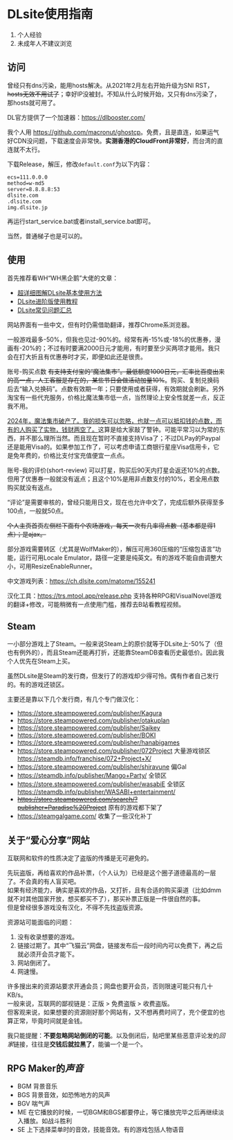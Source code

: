 # DLsite使用指南

1. 个人经验
2. 未成年人不建议浏览

## 访问

曾经只有dns污染，能用hosts解决。从2021年2月左右开始升级为SNI RST，~~hosts无效不用试了~~；幸好IP没被封。不知从什么时候开始，又只有dns污染了，那hosts就可用了。

DL官方提供了一个加速器：https://dlbooster.com/

我个人用 <https://github.com/macronut/ghostcp>。免费，且是直连，如果运气好CDN没问题，下载速度会非常快。**实测香港的CloudFront非常好**，而台湾的直连就不太行。

下载Release，解压，修改`default.conf`为以下内容：

```
ecs=111.0.0.0
method=w-md5
server=8.8.8.8:53
dlsite.com
.dlsite.com
img.dlsite.jp
```

再运行start_service.bat或者install_service.bat即可。

当然，普通梯子也是可以的。

## 使用

首先推荐看WH“WH黑企鹅”大佬的文章：

* [超详细图解DLsite基本使用方法](https://www.weibo.com/ttarticle/p/show?id=2309404304814015141577)
* [DLsite进阶版使用教程](https://www.weibo.com/ttarticle/p/show?id=2309404265719100494880)
* [DLsite常见问题汇总](https://krpengin.wordpress.com/2020/05/16/dlsitefaq/)

网站界面有一些中文，但有时仍需借助翻译，推荐Chrome系浏览器。

一般游戏最多-50%，但我也见过-90%的。经常有再-15%或-18%的优惠券，漫画有-20%的；不过有时要满2000日元才能用，有时要至少买两项才能用。我只会在打大折且有优惠券时才买，即便如此还是很贵。

账号-购买点数 <del>有支持支付宝的“魔法集市”。最低额度1000日元，汇率比百度出来的高一点，人工客服是存在的，某些节日会做活动加量10%</del>。购买、复制兑换码后去“输入兑换码”。点数有效期一年；只要使用或者获得，有效期就会刷新。另外淘宝有一些代充服务，价格比魔法集市低一点，当然理论上安全性就差一点，反正我不用。

<ins>2024年，魔法集市破产了。我的损失可以忽略，也就一点可以抵扣钱的点数，而有的人购买了实物，钱财两空了。</ins>这算是给大家敲了警钟。可能平常习以为常的东西，并不那么理所当然。而且现在暂时不直接支持Visa了；不过DLPay的Paypal还是能用Visa的。如果参加工作了，可以考虑申请工商银行星座Visa信用卡，它是免年费的，价格比支付宝充值便宜一点点。

账号-我的评价(short-review) 可以打星，购买后90天内打星会返还10%的点数。但用了优惠券一般就没有返点；且这个10%是用非点数支付的10%，若全用点数购买就没有返点。

“评论”是需要审核的，曾经只能用日文，现在也允许中文了，完成后额外获得至多100点，一般就50点。

~~个人主页首页左侧栏下面有个农场游戏，每天一次有几率得点数（基本都是得1点）；是ajax。~~

部分游戏需要转区（尤其是WolfMaker的），解压可用360压缩的“压缩包语言”功能，运行可用Locale Emulator，路径一定要是纯英文。有的游戏不能自由调整大小，可用ResizeEnableRunner。

中文游戏列表：https://ch.dlsite.com/matome/155241

汉化工具：https://trs.mtool.app/release.php 支持各种RPG和VisualNovel游戏的翻译+修改，可能稍微有一点使用门槛，推荐去B站看教程视频。

## Steam

一小部分游戏上了Steam。一般来说Steam上的原价就等于DLsite上-50%了（但也有例外的），而且Steam还能再打折，还能靠SteamDB查看历史最低价。因此我个人优先在Steam上买。

虽然DLsite是Steam的发行商，但发行了的游戏却少得可怜。偶有作者自己发行的。有的游戏还锁区。

主要还是靠以下几个发行商，有几个专门做汉化：

* <https://store.steampowered.com/publisher/Kagura>
* <https://store.steampowered.com/publisher/otakuplan>
* <https://store.steampowered.com/publisher/Saikey>
* <https://store.steampowered.com/publisher/BOKI>
* <https://store.steampowered.com/publisher/hanabigames>
* <https://store.steampowered.com/publisher/072Project> 大量游戏锁区 <https://steamdb.info/franchise/072+Project+X/>
* <https://store.steampowered.com/publisher/shiravune> 偏Gal
* <https://steamdb.info/publisher/Mango+Party/> 全锁区
* <https://store.steampowered.com/publisher/wasabiE> 全锁区 <https://steamdb.info/publisher/WASABI+entertainment/>
* ~~<https://store.steampowered.com/search/?publisher=Paradise%20Project>~~ 原有的游戏都下架了
* <https://steamgalgame.com/> 收集了一些汉化补丁

## 关于“爱心分享”网站

互联网和软件的性质决定了盗版的传播是无可避免的。

先玩盗版，再给喜欢的作品补票，（个人认为）已经是这个圈子道德最高的一层了。不会真的有人盲买吧。\
如果有经济能力，确实是喜欢的作品，又打折，且有合适的购买渠道（比如dmm就不对其他国家开放，想买都买不了），那买补票正版是一件很自然的事。\
但是曾经很多游戏没有汉化，不得不先找盗版资源。

资源站可能面临的问题：

1. 没有收录想要的游戏。
2. 链接过期了。其中“飞猫云”网盘，链接发布后一段时间内可以免费下，再之后就必须开会员才能下。
3. 网站倒闭了。
4. 网速慢。

许多搜出来的资源站要求开通会员；网盘也要开会员，否则限速可能只有几十KB/s。\
一般来说，互联网的鄙视链是：正版 > 免费盗版 > 收费盗版。\
但客观来说，如果想要的资源刚好那个网站有，又不想再费时间了，充个便宜的也算正常，毕竟时间就是金钱。

我只能提醒：**不要忽略网站倒闭的可能**。以及倒闭后，贴吧里某些恶意评论发的*回家*链接，往往是**交钱后就拉黑了**，能骗一个是一个。

## RPG Maker的*声音*

* BGM 背景音乐
* BGS 背景音效，如恐怖地方的风声
* BGV 喘气声
* ME 在它播放的时候，一切BGM和BGS都要停止，等它播放完毕之后再继续淡入播放。如战斗胜利
* SE 上下选择菜单时的音效，技能音效。有的游戏包括人物语音
